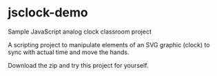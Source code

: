# jsclock-demo
Sample JavaScript analog clock classroom project

A scripting project to manipulate elements of an SVG graphic (clock) to sync with actual time and move the hands.

Download the zip and try this project for yourself.
